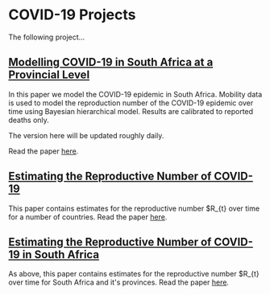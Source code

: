 # COVID-19 Projects

The following project...

## [Modelling COVID-19 in South Africa at a Provincial Level](modelling_covid-19_in_south_africa_at_a_provincial_level.html) 

In this paper we model the COVID-19 epidemic in South Africa. Mobility data is used to model the reproduction number of the COVID-19 epidemic over time using Bayesian hierarchical model. Results are calibrated to reported deaths only. 

The version here will be updated roughly daily.

Read the paper [here](modelling_covid-19_in_south_africa_at_a_provincial_level.md).

## [Estimating the Reproductive Number of COVID-19](estimating_r.nb.html) 

This paper contains estimates for the reproductive number $R_{t} over time for a number of countries. Read the paper [here](estimating_r.nb.html).

## [Estimating the Reproductive Number of COVID-19 in South Africa](estimating_r_south_africa.nb.html) 

As above, this paper contains estimates for the reproductive number $R_{t} over time for South Africa and it's provinces. Read the paper [here](estimating_r_south_africa.nb.html).
